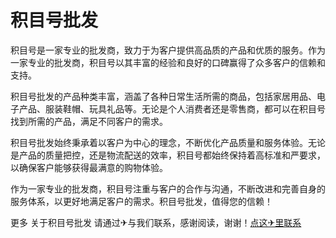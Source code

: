 # 积目号批发

积目号是一家专业的批发商，致力于为客户提供高品质的产品和优质的服务。作为一家专业的批发商，积目号以其丰富的经验和良好的口碑赢得了众多客户的信赖和支持。

积目号批发的产品种类丰富，涵盖了各种日常生活所需的商品，包括家居用品、电子产品、服装鞋帽、玩具礼品等。无论是个人消费者还是零售商，都可以在积目号找到所需的产品，满足不同客户的需求。

积目号批发始终秉承着以客户为中心的理念，不断优化产品质量和服务体验。无论是产品的质量把控，还是物流配送的效率，积目号都始终保持着高标准和严要求，以确保客户能够获得最满意的购物体验。

作为一家专业的批发商，积目号注重与客户的合作与沟通，不断改进和完善自身的服务体系，以更好地满足客户的需求。积目号批发，值得您的信赖！

更多 关于积目号批发 请通过✈与我们联系，感谢阅读，谢谢！[点这✈里联系](https://gg.k02.cc)